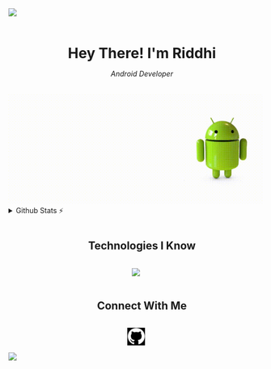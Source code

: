 <!--horizontal divider(gradiant)-->
<img src="https://user-images.githubusercontent.com/73097560/115834477-dbab4500-a447-11eb-908a-139a6edaec5c.gif">

<div id="user-content-toc" style="text-align: center;">
  <ul align="center">
    <summary><h1 style="display: inline-block; margin-bottom: 10px;">Hey There! I'm Riddhi</h1></summary>
    <subheading><h6 style="margin-top: 5px;">Android Developer</h6></subheading>
  </ul>
</div>

<!--- droid -->
<div align="center">
  <img  src="resources/droid.gif"  
       alt="droid" /></a>
</div>


<!--- stats & Trophy (start) -->
<details>
  <summary>Github Stats ⚡</summary>
  <p align="center">
    <!--- stats (start) -->
  <table align="center">
  <tr border="none">
  <td width="50%" align="center">

<img  align="center"  src="https://github-readme-stats.vercel.app/api?username=Ritsii111&theme=blueberry&show_icons=true&count_private=true" />
    <br></br>
<img  title="🔥 Get streak stats for your profile at git.io/streak-stats" alt="Mark streak" src="https://github-readme-streak-stats.herokuapp.com/?user=Ritsii111&theme=blueberry&hide_border=false" /> 
  </td>
  
  <td width="50%" align="center">
  
<img  align="center"  src="https://github-readme-stats.vercel.app/api/top-langs/?username=Ritsii111&theme=blueberry&hide_border=false&no-bg=true&no-frame=true&langs_count=10"/>
    
  </td>
  </tr>
  </table>
</details>
<!--- stats (end) -->

<!--- trophy (start) -->
<!--<div align=center>
  <a href="https://github.com/ryo-ma/github-profile-trophy" title="Go to Source">
      <img align="center" width=84% src="https://github-profile-trophy.vercel.app/?username=Ritsii111&theme=radical&row=1&column=7&margin-h=15&margin-w=5&no-bg=true" alt="TROPHY" />
    </a>
</div>-->
<!--- trophy (start) -->


</p>        
<!--- stats (end) -->


<!--h1 without bottom border-->
<div id="user-content-toc">
  <ul align="center">
    <summary><h2 style="display: inline-block">Technologies I Know</h2></summary>
  </ul>
</div>
<!--tech stack icons-->
<p align="center">
  <a href="https://skillicons.dev">
    <img src="https://skillicons.dev/icons?i=androidstudio,java,js,kotlin,firebase,git,arduino,docker,github,linux,vscode&perline=14" />
  </a>
</p>


<!-- Connect with me -->
<!-- <h2 without bottom border> -->
<div id="user-content-toc">
  <ul align="center">
    <summary><h2 style="display: inline-block">Connect With Me</h2></summary>
  </ul>
</div>

<!--icons and links-->
<p align="center"> 
<a href="https://github.com/Ritsii111" target="blank"><img align="center" src="https://github.com/virensompura/Coding_Challenge/blob/main/vecteezy_github-logo-git-hub-icon-with-text-on-white-and-black_17119660.jpg" alt="github" height="35" width="35" /></a>
<!-- <a href="https://www.instagram.com/virensompura/?hl=en" target="blank"><img align="center" src="https://cdn-icons-png.flaticon.com/512/3621/3621435.png" alt="instagram" height="55" width="55" /></a> -->
<!-- <a href="https://www.linkedin.com/in/viren-sompura-609a79127" target="blank"><img align="center" src="https://cdn-icons-png.flaticon.com/512/174/174857.png" alt="linkedin" height="35" width="35" /></a> -->
<!--<a href="https://twitter.com/VirenSompura01" target="blank"><img align="center" src="https://freelogopng.com/images/all_img/1690643591twitter-x-logo-png.png" alt="twitter" height="35" width="35" /></a> -->
</p>


<!--horizontal divider(gradiant)-->
<img src="https://user-images.githubusercontent.com/73097560/115834477-dbab4500-a447-11eb-908a-139a6edaec5c.gif">
